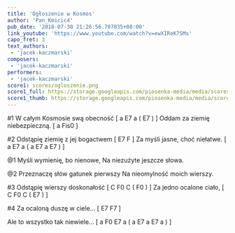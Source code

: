 ```yaml
---
title: 'Ogłoszenie w Kosmos'
author: 'Pan_Kmicic4'
pub_date: '2018-07-30 21:26:56.707035+00:00'
link_youtube: 'https://www.youtube.com/watch?v=ewXIReK7SMs'
capo_fret: 3
text_authors:
 - 'jacek-kaczmarski'
composers:
 - 'jacek-kaczmarski'
performers:
 - 'jacek-kaczmarski'
score1: scores/ogloszenie.png
score1_full: https://storage.googleapis.com/piosenka-media/media/scores/ogloszenie.png
score1_thumb: https://storage.googleapis.com/piosenka-media/media/scores/ogloszenie.png.180x0_q85_upscale.png
---
```


#1
W całym Kosmosie swą obecność [ a E7 a ( E7 ) ]
Oddam za ziemię niebezpieczną. [ a Fis0 ]

#2
Odstąpię ziemię z jej bogactwem  [ E7 F ]
Za myśli jasne, choć niełatwe. [ a E7 a ( a E7 a E7 ) ]

@1
Myśli wymienię, bo nienowe,
Na niezużyte jeszcze słowa.

@2
Przeznaczę słów gatunek pierwszy
Na nieomylność moich wierszy.

#3
Odstąpię wierszy doskonałość [ C F0 C ( F0 ) ]
Za jedno ocalone ciało, [ C F0 C ( E7 ) ]

#4
Za ocaloną duszę w ciele… [ E7 F7 ]

Ale to wszystko tak niewiele… [ a F0 E7 a ( a E7 a E7 a ) ]